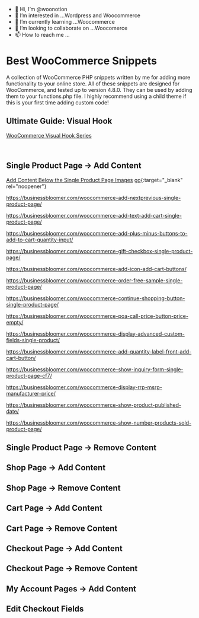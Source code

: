 - 👋 Hi, I’m @woonotion
- 👀 I’m interested in ...Wordpress and Woocommerce
- 🌱 I’m currently learning ...Woocommerce
- 💞️ I’m looking to collaborate on ...Woocomerce
- 📫 How to reach me ...

<!---
woonotion/woonotion is a ✨ special ✨ repository because its `README.md` (this file) appears on your GitHub profile.
You can click the Preview link to take a look at your changes.
--->
# Best WooCommerce Snippets
A collection of WooCommerce PHP snippets written by me for adding more functionality to your online store. All of these snippets are designed for WooCommerce, and tested up to version 4.8.0.
They can be used by adding them to your functions.php file. I highly recommend using a child theme if this is your first time adding custom code!

## Ultimate Guide: Visual Hook
[WooCommerce Visual Hook Series](https://www.businessbloomer.com/category/woocommerce-tips/visual-hook-series/)


<br/>

## Single Product Page -> Add Content
[Add Content Below the Single Product Page Images](https://businessbloomer.com/woocommerce-add-content-below-the-single-product-page-images/)
[go](https://businessbloomer.com/woocommerce-add-nextprevious-single-product-page/){:target="_blank" rel="noopener"}

https://businessbloomer.com/woocommerce-add-nextprevious-single-product-page/

https://businessbloomer.com/woocommerce-add-text-add-cart-single-product-page/

https://businessbloomer.com/woocommerce-add-plus-minus-buttons-to-add-to-cart-quantity-input/

https://businessbloomer.com/woocommerce-gift-checkbox-single-product-page/

https://businessbloomer.com/woocommerce-add-icon-add-cart-buttons/

https://businessbloomer.com/woocommerce-order-free-sample-single-product-page/

https://businessbloomer.com/woocommerce-continue-shopping-button-single-product-page/

https://businessbloomer.com/woocommerce-poa-call-price-button-price-empty/

https://businessbloomer.com/woocommerce-display-advanced-custom-fields-single-product/

https://businessbloomer.com/woocommerce-add-quantity-label-front-add-cart-button/

https://businessbloomer.com/woocommerce-show-inquiry-form-single-product-page-cf7/

https://businessbloomer.com/woocommerce-display-rrp-msrp-manufacturer-price/

https://businessbloomer.com/woocommerce-show-product-published-date/

https://businessbloomer.com/woocommerce-show-number-products-sold-product-page/

## Single Product Page -> Remove Content

## Shop Page -> Add Content

## Shop Page -> Remove Content

## Cart Page -> Add Content

## Cart Page -> Remove Content

## Checkout Page -> Add Content

## Checkout Page -> Remove Content

## My Account Pages -> Add Content

## Edit Checkout Fields
